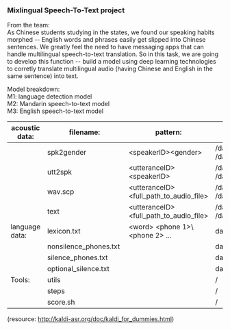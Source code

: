 ### Mixlingual Speech-To-Text project

From the team:   
As Chinese students studying in the states, we found our speaking habits morphed -- English words and phrases easily get slipped into Chinese sentences. We greatly feel the need to have messaging apps that can handle multilingual speech-to-text translation. So in this task, we are going to develop this function -- build a model using deep learning technologies to corretly translate multilingual audio (having Chinese and English in the same sentence) into text.

Model breakdown:  
M1: language detection model  
M2: Mandarin speech-to-text model  
M3: English speech-to-text model     


| acoustic data:  | filename: | pattern: |path: | source:|
| ------------- | ------------- |-|--|--|
|  |spk2gender  |\<speakerID>\<gender> | /data/train /data/test | handmade|
|  | utt2spk    |\<utteranceID>\<speakerID> | /data/train /data/test| handmade | 
|  | wav.scp    |\<utteranceID>\<full_path_to_audio_file>|/data/train /data/test | handmade|
|  | text       |\<utteranceID>\<full_path_to_audio_file> | /data/train /data/test|  exists | 
|language data:  | lexicon.txt |\<word> \<phone 1>\ <phone 2> ... |data/local/dict| egs/voxforge|
|  | nonsilence_phones.txt | <phone>|data/local/dict | unkown | 
|  |silence_phones.txt   |<phone> |data/local/dict |unkown |
|  | optional_silence.txt |<phone> | data/local/dict| unkown | 
|Tools:  | utils | |/ | kaldi/egs/wsj/s5| 
|  |steps  |  |/ | kaldi/egs/wsj/s5 |
|  | score.sh |  | /| kaldi/egs/voxforge/s5/local | 
(resource: http://kaldi-asr.org/doc/kaldi_for_dummies.html)
